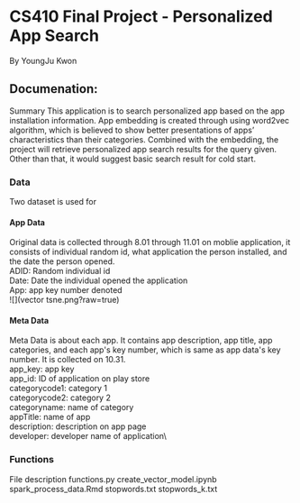 # CS410 Final Project  - Personalized App Search
By YoungJu Kwon

## Documenation:
Summary
This application is to search personalized app based on the app installation information. App embedding is created through using word2vec algorithm, which is believed to show better presentations of apps’ characteristics than their categories. Combined with the embedding, the project will retrieve personalized app search results for the query given. Other than that, it would suggest basic search result for cold start.


### Data
Two dataset is used for 
#### App Data
Original data is collected through 8.01 through 11.01 on moblie application, it consists of individual random id, what application the person installed, and the date the person opened. \
ADID: Random individual id \
Date: Date the individual opened the application \
App: app key number denoted \
![](vector tsne.png?raw=true)

#### Meta Data
Meta Data is about each app. It contains app description, app title, app categories, and each app's key number, which is same as app data's key number. It is collected on 10.31. \
app_key: app key \
app_id: ID of application on play store \
categorycode1: category 1 \
categorycode2: category 2\
categoryname: name of category\
appTitle: name of app\
description: description on app page\
developer: developer name of application\

### Functions


File description
functions.py
create_vector_model.ipynb
spark_process_data.Rmd
stopwords.txt
stopwords_k.txt

